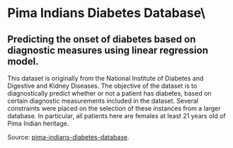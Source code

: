 # Pima Indians Diabetes Database\
## Predicting the onset of diabetes based on diagnostic measures using linear regression model.

This dataset is originally from the National Institute of Diabetes and Digestive and Kidney Diseases. The objective of the dataset is to diagnostically predict whether or not a patient has diabetes, based on certain diagnostic measurements included in the dataset. Several constraints were placed on the selection of these instances from a larger database. In particular, all patients here are females at least 21 years old of Pima Indian heritage.


Source: [pima-indians-diabetes-database](https://www.kaggle.com/uciml/pima-indians-diabetes-database).
